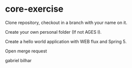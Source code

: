 # core-exercise

Clone repository, checkout in a branch with your name on it.

Create your own personal folder (If not AGES I).

Create a hello world application with WEB flux and Spring 5.

Open merge request

gabriel bilhar 
